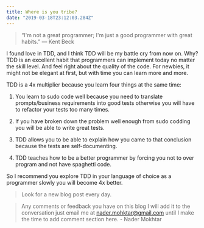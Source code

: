 ```yaml
---
title: Where is you tribe?
date: "2019-03-18T23:12:03.284Z"
---
```

>“I'm not a great programmer; I'm just a good programmer with great habits.” ― Kent Beck

I found love in TDD, and I think TDD will be my battle cry from now on. Why? TDD is an excellent habit that programmers can implement today no matter the skill level. And feel right about the quality of the code. For newbies, it might not be elegant at first, but with time you can learn more and more.

TDD is a 4x multiplier because you learn four things at the same time:

1. You learn to sudo code well because you need to translate prompts/business requirements into good tests otherwise you will have to refactor your tests too many times.

2. If you have broken down the problem well enough from sudo codding you will be able to write great tests.

3. TDD allows you to be able to explain how you came to that conclusion because the tests are self-documenting.

4. TDD teaches how to be a better programmer by forcing you not to over program and not have spaghetti code.

So I recommend you explore TDD in your language of choice as a programmer slowly you will become 4x better.

>Look for a new blog post every day.

>Any comments or feedback you have on this blog I will add it to the conversation just email me at nader.mohktar@gmail.com until I make the time to add comment section here. - Nader Mokhtar
